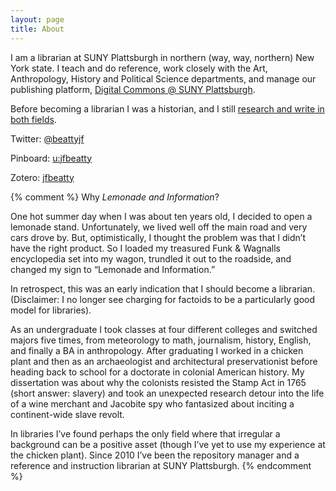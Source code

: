 ```yaml
---
layout: page
title: About
---
```


I am a librarian at SUNY Plattsburgh in northern (way, way, northern) New York state. I teach and do reference, work closely with the Art, Anthropology, History and Political Science departments, and manage our publishing platform, [Digital Commons @ SUNY Plattsburgh](https://digitalcommons.plattsburgh.edu).

Before becoming a librarian I was a historian, and I still [research and write in both fields](http://digitalcommons.plattsburgh.edu/do/search/?q=author_lname%3A%22Beatty%22%20AND%20author_fname%3A%22Joshua%22&start=0&context=2841468&sort=date_desc).

Twitter: [@beattyjf](https://twitter.com/beattyjf)

Pinboard: [u:jfbeatty](https://pinboard.in/u:jfbeatty)

Zotero: [jfbeatty](https://www.zotero.org/jfbeatty)

{% comment %}
Why *Lemonade and Information*?

One hot summer day when I was about ten years old, I decided to open a lemonade stand. Unfortunately, we lived well off the main road and very cars drove by. But, optimistically, I thought the problem was that I didn’t have the right product. So I loaded my treasured Funk & Wagnalls encyclopedia set into my wagon, trundled it out to the roadside, and changed my sign to “Lemonade and Information.”

In retrospect, this was an early indication that I should become a librarian. (Disclaimer: I no longer see charging for factoids to be a particularly good model for libraries).

As an undergraduate I took classes at four different colleges and switched majors five times, from meteorology to math, journalism, history, English, and finally a BA in anthropology. After graduating I worked in a chicken plant and then as an archaeologist and architectural preservationist before heading back to school for a doctorate in colonial American history. My dissertation was about why the colonists resisted the Stamp Act in 1765 (short answer: slavery) and took an unexpected research detour into the life of a wine merchant and Jacobite spy who fantasized about inciting a continent-wide slave revolt.

In libraries I’ve found perhaps the only field where that irregular a background can be a positive asset (though I’ve yet to use my experience at the chicken plant). Since 2010 I’ve been the repository manager and a reference and instruction librarian at SUNY Plattsburgh.
{% endcomment %}
